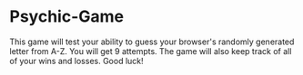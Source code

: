 # Psychic-Game 

This game will test your ability to guess your browser's randomly generated letter from A-Z. You will get 9 attempts.
The game will also keep track of all of your wins and losses. Good luck!